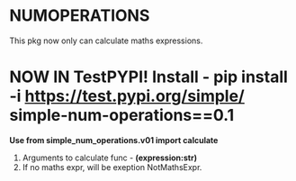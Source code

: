 # NUMOPERATIONS
This pkg now only can calculate maths expressions.

# NOW IN TestPYPI! Install - pip install -i https://test.pypi.org/simple/ simple-num-operations==0.1 

**Use from simple_num_operations.v01 import calculate**
1. Arguments to calculate func - **(expression:str)**
2. If no maths expr, will be exeption NotMathsExpr.
